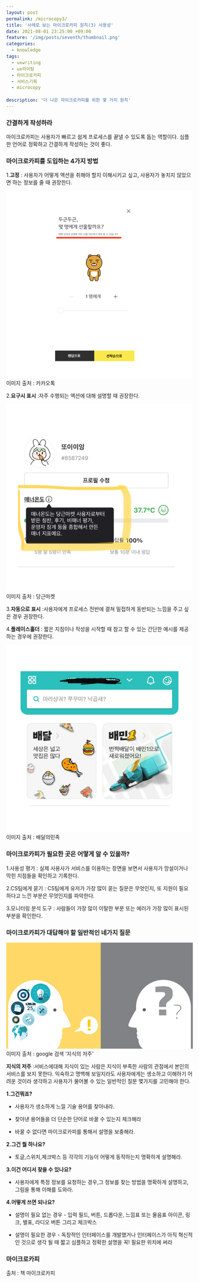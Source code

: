 ```yaml
---
layout: post
permalink: /microcopy3/
title: '사례로 보는 마이크로카피 원칙(3) 사용성'
date: 2021-08-01 23:25:00 +09:00
feature: '/img/posts/seventh/thumbnail.png'
categories:
  - knowledge
tags:
  - uxwriting
  - ux라이팅
  - 마이크로카피
  - 서비스기획
  - microcopy

description: '더 나은 마이크로카피를 위한 몇 가지 원칙'
---
```


### **간결하게 작성하라**

마이크로카피는 사용자가 빠르고 쉽게 프로세스를 끝낼 수 있도록 돕는 역할이다.
심플한 언어로 정확하고 간결하게 작성하는 것이 좋다.


### **마이크로카피를 도입하는 4가지 방법**

1.**고정**
: 사용자가 어떻게 액션을 취해야 할지 이해시키고 싶고, 사용자가 놓치지 않았으면 하는 정보를 줄 때 권장한다.

![sum](/img/posts/seventh/kakao.png)
이미지 출처 : 카카오톡

2.**요구시 표시**
:자주 수행되는 액션에 대해 설명할 때 권장한다.

![sum](/img/posts/seventh/carrot.png)
이미지 출처 : 당근마켓

3.**자동으로 표시**
:사용자에게 프로세스 전반에 결쳐 밀접하게 동반되는 느낌을 주고 싶은 경우 권장한다.

4.**플레이스홀더**
: 짧은 지침이나 작성을 시작할 때 참고 할 수 있는 간단한 예시를 제공하는 경우에 권장한다.

![sum](/img/posts/seventh/baemin.png)
이미지 출처 : 배달의민족


### **마이크로카피가 필요한 곳은 어떻게 알 수 있을까?**

1.사용성 평가
: 실제 사용사가 서비스를 이용하는 장면을 보면서 사용자가 망설이거나 막힌 지점들을 확인하고 기록한다.

2.CS팀에게 묻기
: CS팀에게 유저가 가장 많이 묻는 질문은 무엇인지, 또 지원이 필요하다고 느낀 부분은 무엇인지를 파악한다.

3.모니터링 분석 도구
: 사람들이 가장 많이 이탈한 부분 또는 에러가 가장 많이 표시된 부분을 확인한다.


### **마이크로카피가 대답해야 할 일반적인 네가지 질문**
![sum](/img/posts/seventh/knowledge.jpeg)
이미지 출처 : google 검색 '지식의 저주'

**지식의 저주** :서비스에대해 지식이 있는 사람은 지식이 부족한 사람의 관점에서 본인의 서비스를 보지 못한다.  익숙하고 명백해 보일지라도 사용자에게는 생소하고 이해하기 어려운 것이라 생각하고 사용자가 물어볼 수 있는 일반적인 질문 몇가지를 고민해야 한다.

**1.그건뭐죠?**
- 사용자가 생소하게 느낄 기술 용어를 찾아내라.

- 찾아낸 용어들을 더 단순한 단어로 바꿀 수 있는지 체크해라

- 바꿀 수 없다면 마이크로카피를 통해서 설명을 보충해라.

**2.그건 뭘 하나요?**
- 토글,스위치,체크박스 등 각각의 기능이 어떻게 동작하는지 명확하게 설명해라.

**3.이건 어디서 찾을 수 있나요?**
- 사용자에게 특정 정보를 요청하는 경우,그 정보를 찾는 방법을 명확하게 설명하고, 그림을 통해 이해를 도와라.

**4.어떻게 쓰면 되나요?**
- 설명이 필요 없는 경우 - 입력 필드, 버튼, 드롭다운, 느낌표 또는 물음표 아이콘, 링크, 별표, 라디오 버튼 그리고 체크박스

- 설명이 필요한 경우 - 독창적인 인터페이스를 개발했거나 인터페이스가 아직 혁신적인 것으로 생각 될 때 짧고 심플하고 정확한 설명을 꼭! 필요한 위치에 써라

### **마이크로카피**

출처 : 책 마이크로카피
